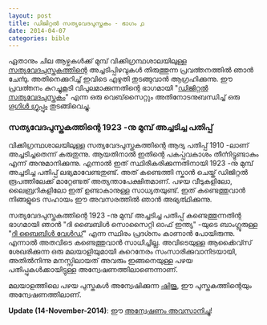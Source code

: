 ```yaml
---
layout: post
title: ഡിജിറ്റൽ സത്യവേദപുസ്തകം - ഭാഗം ൧
date: 2014-04-07
categories: bible
---
```


ഏതാനും ചില ആഴ്ചകൾക്ക് മുമ്പ് വിക്കിഗ്രന്ഥശാലയിലുള്ള [സത്യവേദപുസ്തകത്തിന്റെ] അച്ചടിപ്പിഴവുകൾ തിരുത്തുന്ന
പ്രവൎത്തനത്തിൽ ഞാൻ ചേൎന്നു. അതിനെക്കുറിച്ച് ഇവിടെ എഴുതി തുടങ്ങുവാൻ ആഗ്രഹിക്കുന്നു. ഈ പ്രവൎത്തനം
കുറച്ചുകൂടി വിപുലമാക്കുന്നതിന്റെ ഭാഗമായി "[ഡിജിറ്റൽ സത്യവേദപുസ്തകം]" എന്ന ഒരു വെബ്‌സൈറ്റും
അതിനോടനുബന്ധിച്ച് ഒരു [ഗൂഗിൾ ഗ്രൂപ്പും] തുടങ്ങിവെച്ചു.

[സത്യവേദപുസ്തകത്തിന്റെ]: https://ml.wikisource.org/wiki/ഉപയോക്താവ്:BaijuMuthukadan/പ്രവർത്തനങ്ങൾ
[ഡിജിറ്റൽ സത്യവേദപുസ്തകം]: http://sathyavedapusthakam.in/
[ഗൂഗിൾ ഗ്രൂപ്പും]: https://groups.google.com/d/forum/sathyavedapusthakam

### സത്യവേദപുസ്തകത്തിന്റെ 1923 -നു മുമ്പ് അച്ചടിച്ച പതിപ്പ്

വിക്കിഗ്രന്ഥശാലയിലുള്ള സത്യവേദപുസ്തകത്തിന്റെ ആദ്യ പതിപ്പ് 1910 -ലാണ് അച്ചടിച്ചതെന്ന് കരുതുന്നു.
ആയതിനാൽ ഇതിന്റെ പകൎപ്പവകാശം തീൎന്നിട്ടുണ്ടാകും എന്ന് അനുമാനിക്കുന്നു. എന്നാൽ ഇത് സ്ഥിരീകരിക്കുന്നതിനായി
1923 -നു മുമ്പ് അച്ചടിച്ച പതിപ്പ് ലഭ്യമാവേണ്ടതുണ്ട്. അത് കണ്ടെത്തി സ്കാൻ ചെയ്ത് ഡിജിറ്റൽ രൂപത്തിലേക്ക് മാറ്റേണ്ടത്
അത്യന്താപേക്ഷിതമാണ്. പഴയ വീടുകളിലോ, ലൈബ്രറികളിലോ ഇത് ഉണ്ടാകാനുള്ള സാധ്യതയുണ്ട്. ഇത് കണ്ടെത്തുവാൻ
നിങ്ങളുടെ സഹായം ഈ അവസരത്തിൽ ഞാൻ അഭ്യൎത്ഥിക്കുന്നു.

സത്യവേദപുസ്തകത്തിന്റെ 1923 -നു മുമ്പ് അച്ചടിച്ച പതിപ്പ് കണ്ടെത്തുന്നതിന്റ ഭാഗമായി ഞാൻ "ദി ബൈബിൾ സൊസൈറ്റി
ഓഫ് ഇന്ത്യ" -യുടെ ബാംഗ്ലൂരുള്ള "[ദി ബൈബിൾ വേൾഡ്]" എന്ന സ്ഥിരം പ്രദൎശനം കാണാൻ പോയിരുന്നു. എന്നാൽ അതവിടെ
കണ്ടെത്തുവാൻ സാധിച്ചില്ല. അവിടെയുള്ള ആൎക്കൈവ്സ് ശേഖരിക്കുന്ന ഒരു മലയാളിയുമായി കുറെനേരം സംസാരിക്കുവാനിടയായി,
അതിൽനിന്നു മനസ്സിലായത് അവരും ഇങ്ങനെയുള്ള പഴയ പതിപ്പുകൾക്കായിട്ടുള്ള അന്വേഷണത്തിലാണെന്നാണ്.

മലയാളത്തിലെ പഴയ പുസ്തകൾ അന്വേഷിക്കുന്ന [ഷിജു], ഈ പുസ്തകത്തിന്റെയും അന്വേഷണത്തിലാണ്.

**Update (14-November-2014)**: ഈ [അന്വേഷണം അവസാനിച്ചു]!

[ദി ബൈബിൾ വേൾഡ്]: http://www.bsind.org/the_bible_world.html
[ഷിജു]: http://shijualex.in/
[അന്വേഷണം അവസാനിച്ചു]: http://shijualex.in/sathyavedapusthakam-1910/
